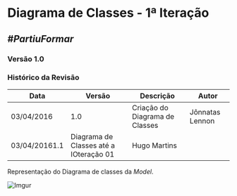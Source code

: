 # **Diagrama de Classes - 1ª Iteração**

##  ***#PartiuFormar***

### **Versão 1.0**

### Histórico da Revisão
Data|Versão|Descrição|Autor
----|------|---------|------------------
03/04/2016| 1.0 |Criação do Diagrama de Classes|Jônnatas Lennon
03/04/20161.1|Diagrama de Classes até a IOteração 01|Hugo Martins

Representação do Diagrama de classes da _Model_. 

![Imgur](http://imgur.com/fMotKSl.png)